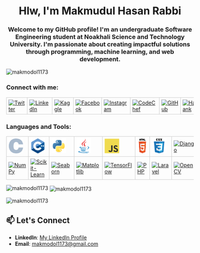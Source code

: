 <h1 align="center">Hlw, I'm Makmudul Hasan Rabbi</h1>
<h3 align="center">Welcome to my GitHub profile! I'm an undergraduate Software Engineering student at Noakhali Science and Technology University. I'm passionate about creating impactful solutions through programming, machine learning, and web development.</h3>

<p align="left"> <img src="https://komarev.com/ghpvc/?username=makmodol1173&label=Profile%20views&color=0e75b6&style=flat" alt="makmodol1173" /> </p>

<h3 align="left">Connect with me:</h3>
<table style="border-collapse: collapse; width: auto;">
  <tr>
    <td style="border:1px solid #ccc; padding:5px;"><a href="https://twitter.com/@shahmoaz1" target="_blank"><img src="https://raw.githubusercontent.com/rahuldkjain/github-profile-readme-generator/master/src/images/icons/Social/twitter.svg" alt="Twitter" width="30" height="30"/></a></td>
    <td style="border:1px solid #ccc; padding:5px;"><a href="https://linkedin.com/in/makmudul-hasan-rabbi-818a67177" target="_blank"><img src="https://raw.githubusercontent.com/rahuldkjain/github-profile-readme-generator/master/src/images/icons/Social/linked-in-alt.svg" alt="LinkedIn" width="30" height="30"/></a></td>
    <td style="border:1px solid #ccc; padding:5px;"><a href="https://kaggle.com/shahmoaz" target="_blank"><img src="https://raw.githubusercontent.com/rahuldkjain/github-profile-readme-generator/master/src/images/icons/Social/kaggle.svg" alt="Kaggle" width="30" height="30"/></a></td>
    <td style="border:1px solid #ccc; padding:5px;"><a href="https://fb.com/shah.moaz.7" target="_blank"><img src="https://raw.githubusercontent.com/rahuldkjain/github-profile-readme-generator/master/src/images/icons/Social/facebook.svg" alt="Facebook" width="30" height="30"/></a></td>
    <td style="border:1px solid #ccc; padding:5px;"><a href="https://instagram.com/@shah_moaz_" target="_blank"><img src="https://raw.githubusercontent.com/rahuldkjain/github-profile-readme-generator/master/src/images/icons/Social/instagram.svg" alt="Instagram" width="30" height="30"/></a></td>
    <td style="border:1px solid #ccc; padding:5px;"><a href="https://www.codechef.com/users/moaz100" target="_blank"><img src="https://s3.amazonaws.com/codechef_shared/sites/all/themes/abessive/cc-logo.svg" alt="CodeChef" width="30" height="30"/></a></td>
    <td style="border:1px solid #ccc; padding:5px;"><a href="https://github.com/" target="_blank"><img src="https://cdn4.iconfinder.com/data/icons/social-media-logos-6/512/71-github-1024.png" alt="GitHub" width="30" height="30"/></a></td>
    <td style="border:1px solid #ccc; padding:5px;"><a href="https://www.hackerrank.com/makmodol1173" target="_blank"><img src="https://raw.githubusercontent.com/rahuldkjain/github-profile-readme-generator/master/src/images/icons/Social/hackerrank.svg" alt="HackerRank" width="30" height="30"/></a></td>
    <td style="border:1px solid #ccc; padding:5px;"><a href="https://codeforces.com/profile/shah_moaz10" target="_blank"><img src="https://raw.githubusercontent.com/rahuldkjain/github-profile-readme-generator/master/src/images/icons/Social/codeforces.svg" alt="Codeforces" width="30" height="30"/></a></td>
  </tr>
</table>

<h3 align="left">Languages and Tools:</h3>
<table style="border-collapse: collapse; width: auto;">
  <tr>
    <td style="border:1px solid #ccc; padding:5px;"><a href="https://www.cprogramming.com/" target="_blank"><img src="https://raw.githubusercontent.com/devicons/devicon/master/icons/c/c-original.svg" alt="C" width="40" height="40"/></a></td>
    <td style="border:1px solid #ccc; padding:5px;"><a href="https://www.w3schools.com/cpp/" target="_blank"><img src="https://raw.githubusercontent.com/devicons/devicon/master/icons/cplusplus/cplusplus-original.svg" alt="C++" width="40" height="40"/></a></td>
    <td style="border:1px solid #ccc; padding:5px;"><a href="https://www.python.org" target="_blank"><img src="https://raw.githubusercontent.com/devicons/devicon/master/icons/python/python-original.svg" alt="Python" width="40" height="40"/></a></td>
    <td style="border:1px solid #ccc; padding:5px;"><a href="https://www.java.com" target="_blank"><img src="https://raw.githubusercontent.com/devicons/devicon/master/icons/java/java-original.svg" alt="Java" width="40" height="40"/></a></td>
    <td style="border:1px solid #ccc; padding:5px;"><a href="https://developer.mozilla.org/en-US/docs/Web/JavaScript" target="_blank"><img src="https://raw.githubusercontent.com/devicons/devicon/master/icons/javascript/javascript-original.svg" alt="JavaScript" width="40" height="40"/></a></td>
    <td style="border:1px solid #ccc; padding:5px;"><a href="https://www.w3schools.com/html/" target="_blank"><img src="https://raw.githubusercontent.com/devicons/devicon/master/icons/html5/html5-original-wordmark.svg" alt="HTML5" width="40" height="40"/></a></td>
    <td style="border:1px solid #ccc; padding:5px;"><a href="https://www.w3schools.com/css/" target="_blank"><img src="https://raw.githubusercontent.com/devicons/devicon/master/icons/css3/css3-original-wordmark.svg" alt="CSS3" width="40" height="40"/></a></td>
    <td style="border:1px solid #ccc; padding:5px;"><a href="https://www.djangoproject.com/" target="_blank"><img src="https://cdn.worldvectorlogo.com/logos/django.svg" alt="Django" width="40" height="40"/></a></td>
    <td style="border:1px solid #ccc; padding:5px;"><a href="https://www.mysql.com/" target="_blank"><img src="https://raw.githubusercontent.com/devicons/devicon/master/icons/mysql/mysql-original-wordmark.svg" alt="MySQL" width="40" height="40"/></a></td>
    <td style="border:1px solid #ccc; padding:5px;"><a href="https://www.sqlite.org/" target="_blank"><img src="https://www.vectorlogo.zone/logos/sqlite/sqlite-icon.svg" alt="SQLite" width="40" height="40"/></a></td>
     <td style="border:1px solid #ccc; padding:5px;"><a href="https://www.langchain.com/" target="_blank"><img src="https://upload.wikimedia.org/wikipedia/commons/3/3f/LangChain_logo.png" alt="LangChain" width="40" height="40"/></a></td>
    <td style="border:1px solid #ccc; padding:5px;"><a href="https://pandas.pydata.org/" target="_blank"><img src="https://raw.githubusercontent.com/devicons/devicon/2ae2a900d2f041da66e950e4d48052658d850630/icons/pandas/pandas-original.svg" alt="Pandas" width="40" height="40"/></a></td>
  <tr>
    <td style="border:1px solid #ccc; padding:5px;"><a href="https://numpy.org/" target="_blank"><img src="https://upload.wikimedia.org/wikipedia/commons/3/31/NumPy_logo_2020.svg" alt="NumPy" width="40" height="40"/></a></td>
    <td style="border:1px solid #ccc; padding:5px;"><a href="https://scikit-learn.org/" target="_blank"><img src="https://upload.wikimedia.org/wikipedia/commons/0/05/Scikit_learn_logo_small.svg" alt="Scikit-Learn" width="40" height="40"/></a></td>
    <td style="border:1px solid #ccc; padding:5px;"><a href="https://seaborn.pydata.org/" target="_blank"><img src="https://seaborn.pydata.org/_images/logo-mark-lightbg.svg" alt="Seaborn" width="40" height="40"/></a></td>
    <td style="border:1px solid #ccc; padding:5px;"><a href="https://matplotlib.org/" target="_blank"><img src="https://upload.wikimedia.org/wikipedia/commons/8/84/Matplotlib_icon.svg" alt="Matplotlib" width="40" height="40"/></a></td>
    <td style="border:1px solid #ccc; padding:5px;"><a href="https://www.tensorflow.org/" target="_blank"><img src="https://www.vectorlogo.zone/logos/tensorflow/tensorflow-icon.svg" alt="TensorFlow" width="40" height="40"/></a></td>
    <td style="border:1px solid #ccc; padding:5px;"><a href="https://www.php.net/" target="_blank"><img src="https://upload.wikimedia.org/wikipedia/commons/2/27/PHP-logo.svg" alt="PHP" width="40" height="40"/></a></td>
    <td style="border:1px solid #ccc; padding:5px;"><a href="https://laravel.com/" target="_blank"><img src="https://upload.wikimedia.org/wikipedia/commons/9/9a/Laravel.svg" alt="Laravel" width="40" height="40"/></a></td>
    <td style="border:1px solid #ccc; padding:5px;"><a href="https://opencv.org/" target="_blank"><img src="https://upload.wikimedia.org/wikipedia/commons/3/32/OpenCV_Logo_with_text_svg_version.svg" alt="OpenCV" width="40" height="40"/></a></td>
    <td style="border:1px solid #ccc; padding:5px;"><a href="https://www.figma.com/" target="_blank"><img src="https://www.vectorlogo.zone/logos/figma/figma-icon.svg" alt="Figma" width="40" height="40"/></a></td>
    <td style="border:1px solid #ccc; padding:5px;"><a href="https://www.adobe.com/" target="_blank"><img src="https://upload.wikimedia.org/wikipedia/commons/6/6e/Adobe_Corporate_logo.svg" alt="Adobe" width="40" height="40"/></a></td>
    <td colspan="3"></td>
  </tr>
</table>

<p><img align="left" src="https://github-readme-stats.vercel.app/api/top-langs?username=makmodol1173&show_icons=true&locale=en&layout=compact" alt="makmodol1173" /></p>

<p>&nbsp;<img align="center" src="https://github-readme-stats.vercel.app/api?username=makmodol1173&show_icons=true&locale=en" alt="makmodol1173" /></p>

<p><img align="center" src="https://github-readme-streak-stats.herokuapp.com/?user=makmodol1173&" alt="makmodol1173" /></p>

## 📫 Let's Connect  
- **LinkedIn**: [My LinkedIn Profile](https://www.linkedin.com/in/makmudul-hasan-rabbi-818a67177/)    
- **Email**: makmodol1173@gmail.com 
